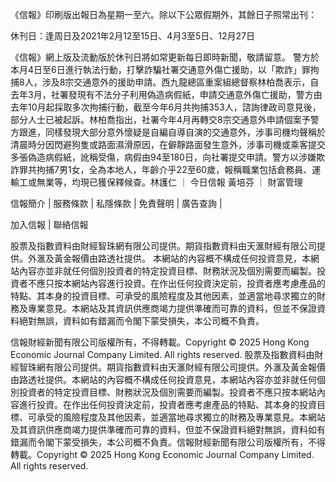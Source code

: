 《信報》印刷版出報日為星期一至六。除以下公眾假期外，其餘日子照常出刊：

休刊日：逢周日及2021年2月12至15日、4月3至5日、12月27日

《信報》網上版及流動版於休刊日將如常更新每日即時新聞，敬請留意。
警方於本月4日至6日進行執法行動，打擊詐騙社署交通意外傷亡援助，以「欺詐」罪拘捕8人，涉及8宗交通意外的援助申請。西九龍總區重案組總督察林柏喬表示，自去年3月，社署發現有不法分子利用偽造病假紙，申請交通意外傷亡援助，警方由去年10月起採取多次拘捕行動，截至今年6月共拘捕353人，諮詢律政司意見後，部分人士已被起訴。林柏喬指出，社署今年4月再轉交8宗交通意外申請個案予警方跟進，同樣發現大部分意外懷疑是自編自導自演的交通意外，涉事司機均聲稱於清晨時分因閃避狗隻或路面濕滑原因，在僻靜路面發生意外，涉事司機或乘客提交多張偽造病假紙，訛稱受傷，病假由94至180日，向社署提交申請。警方以涉嫌欺詐罪共拘捕7男1女，全為本地人，年齡介乎22至60歲，報稱職業包括倉務員、運輸工或無業等，均現已獲保釋候查。林護仁
      		      	 ｜ 
     			       		      	 	今日信報
黃培芬
      		      	 ｜ 
     			       		      	 	財富管理

信報簡介 | 
	        服務條款 | 
	        私隱條款 | 
	        免責聲明 | 
	        廣告查詢 | 
			
加入信報 | 
	        聯絡信報

股票及指數資料由財經智珠網有限公司提供。期貨指數資料由天滙財經有限公司提供。外滙及黃金報價由路透社提供。
本網站的內容概不構成任何投資意見，本網站內容亦並非就任何個別投資者的特定投資目標、財務狀況及個別需要而編製。投資者不應只按本網站內容進行投資。在作出任何投資決定前，投資者應考慮產品的特點、其本身的投資目標、可承受的風險程度及其他因素，並適當地尋求獨立的財務及專業意見。本網站及其資訊供應商竭力提供準確而可靠的資料，但並不保證資料絕對無誤，資料如有錯漏而令閣下蒙受損失，本公司概不負責。

信報財經新聞有限公司版權所有，不得轉載。Copyright © 2025 Hong Kong Economic Journal Company Limited. All rights reserved.
股票及指數資料由財經智珠網有限公司提供。期貨指數資料由天滙財經有限公司提供。外滙及黃金報價由路透社提供。本網站的內容概不構成任何投資意見，本網站內容亦並非就任何個別投資者的特定投資目標、財務狀況及個別需要而編製。投資者不應只按本網站內容進行投資。在作出任何投資決定前，投資者應考慮產品的特點、其本身的投資目標、可承受的風險程度及其他因素，並適當地尋求獨立的財務及專業意見。本網站及其資訊供應商竭力提供準確而可靠的資料，但並不保證資料絕對無誤，資料如有錯漏而令閣下蒙受損失，本公司概不負責。信報財經新聞有限公司版權所有，不得轉載。Copyright © 2025 Hong Kong Economic Journal Company Limited. All rights reserved.